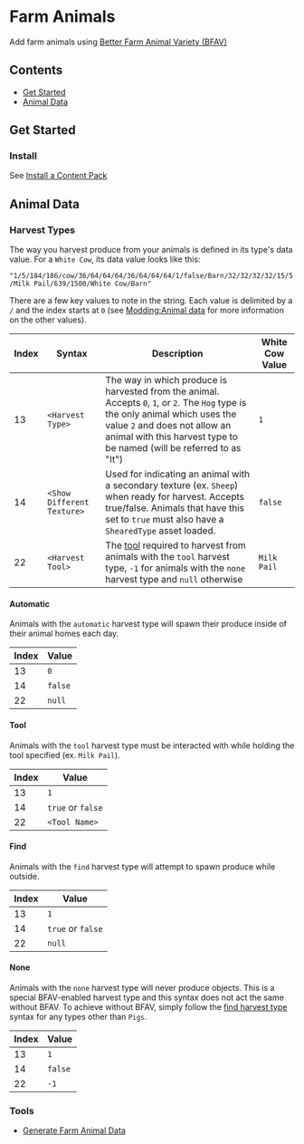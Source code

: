 # Farm Animals

Add farm animals using [Better Farm Animal Variety (BFAV)](https://github.com/paritee/Paritee.StardewValley.Frameworks/tree/master/BetterFarmAnimalVariety)

## Contents

- [Get Started](#get-started)
- [Animal Data](#animal-data)

## Get Started

### Install

See [Install a Content Pack](https://github.com/paritee/Paritee.StardewValley.Frameworks/tree/master/BetterFarmAnimalVariety#install-a-content-pack)

## Animal Data

### Harvest Types

The way you harvest produce from your animals is defined in its type's data value. For a `White Cow`, its data value looks like this:

`"1/5/184/186/cow/36/64/64/64/36/64/64/64/1/false/Barn/32/32/32/32/15/5/Milk Pail/639/1500/White Cow/Barn"`

There are a few key values to note in the string. Each value is delimited by a `/` and the index starts at `0` (see [Modding:Animal data](https://stardewvalleywiki.com/Modding:Animal_data#Basic_format) for more information on the other values).

| Index | Syntax | Description | White Cow Value |
| --- | --- | --- | --- |
| 13 | `<Harvest Type>` | The way in which produce is harvested from the animal. Accepts `0`, `1`, or `2`. The `Hog` type is the only animal which uses the value `2` and does not allow an animal with this harvest type to be named (will be referred to as "It") | `1` |
| 14 | `<Show Different Texture>` | Used for indicating an animal with a secondary texture (ex. `Sheep`) when ready for harvest. Accepts true/false. Animals that have this set to `true` must also have a `ShearedType` asset loaded. | `false` |
| 22 | `<Harvest Tool>` | The [tool](https://stardewvalleywiki.com/Tools) required to harvest from animals with the `tool` harvest type, `-1` for animals with the `none` harvest type and  `null` otherwise | `Milk Pail` |

#### Automatic

Animals with the `automatic` harvest type will spawn their produce inside of their animal homes each day.

| Index | Value |
| --- | --- |
| 13 | `0` |
| 14 | `false` |
| 22 | `null` |

#### Tool

Animals with the `tool` harvest type must be interacted with while holding the tool specified (ex. `Milk Pail`).

| Index | Value |
| --- | --- |
| 13 | `1` |
| 14 | `true` or `false` |
| 22 | `<Tool Name>` |

#### Find

Animals with the `find` harvest type will attempt to spawn produce while outside.

| Index | Value |
| --- | --- |
| 13 | `1` |
| 14 | `true` or `false` |
| 22 | `null` |

#### None

Animals with the `none` harvest type will never produce objects. This is a special BFAV-enabled harvest type and this syntax does not act the same without BFAV. To achieve without BFAV, simply follow the [find harvest type](#find) syntax for any types other than `Pigs`.

| Index | Value |
| --- | --- |
| 13 | `1` |
| 14 | `false` |
| 22 | `-1` |

### Tools

- [Generate Farm Animal Data](https://paritee.github.io/#generate-data-farmanimals-entry)
